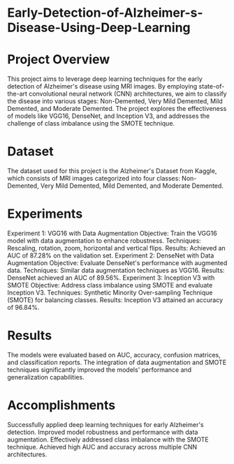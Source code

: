 # Early-Detection-of-Alzheimer-s-Disease-Using-Deep-Learning

# Project Overview
This project aims to leverage deep learning techniques for the early detection of Alzheimer's disease using MRI images. By employing state-of-the-art convolutional neural network (CNN) architectures, we aim to classify the disease into various stages: Non-Demented, Very Mild Demented, Mild Demented, and Moderate Demented. The project explores the effectiveness of models like VGG16, DenseNet, and Inception V3, and addresses the challenge of class imbalance using the SMOTE technique.

# Dataset
The dataset used for this project is the Alzheimer's Dataset from Kaggle, which consists of MRI images categorized into four classes: Non-Demented, Very Mild Demented, Mild Demented, and Moderate Demented.

# Experiments
Experiment 1: VGG16 with Data Augmentation
Objective: Train the VGG16 model with data augmentation to enhance robustness.
Techniques: Rescaling, rotation, zoom, horizontal and vertical flips.
Results: Achieved an AUC of 87.28% on the validation set.
Experiment 2: DenseNet with Data Augmentation
Objective: Evaluate DenseNet's performance with augmented data.
Techniques: Similar data augmentation techniques as VGG16.
Results: DenseNet achieved an AUC of 89.56%.
Experiment 3: Inception V3 with SMOTE
Objective: Address class imbalance using SMOTE and evaluate Inception V3.
Techniques: Synthetic Minority Over-sampling Technique (SMOTE) for balancing classes.
Results: Inception V3 attained an accuracy of 96.84%.

# Results
The models were evaluated based on AUC, accuracy, confusion matrices, and classification reports. The integration of data augmentation and SMOTE techniques significantly improved the models' performance and generalization capabilities.

# Accomplishments
Successfully applied deep learning techniques for early Alzheimer's detection.
Improved model robustness and performance with data augmentation.
Effectively addressed class imbalance with the SMOTE technique.
Achieved high AUC and accuracy across multiple CNN architectures.
